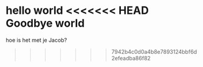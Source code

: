 hello world
<<<<<<< HEAD
Goodbye world
=======
hoe is het met je Jacob?
>>>>>>> 7942b4c0d0a4b8e7893124bbf6d2efeadba86f82
